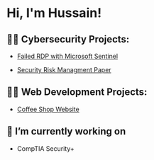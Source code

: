 <h1>Hi, I'm Hussain! </h1>

<h2>👨‍💻 Cybersecurity Projects:</h2>

- [Failed RDP with Microsoft Sentinel](https://github.com/CyberSain/SentinelLab)
<!-- [Vulnerability Managment With Nessus](https://github.com/CyberSain/NessusLab)-->
- [Security Risk Managment Paper](https://github.com/CyberSain/ResearchPaper)


<h2>👨‍💻 Web Development Projects:</h2>

- [Coffee Shop Website](https://github.com/CyberSain/CoffeeShop)




<h2>🔭 I’m currently working on</h2>

- CompTIA Security+





<!--
<h2>🌱 I’m currently learning</h2>

-Python
-Go

<h2> 🤳 Connect with me:</h2>

[<img align="left" alt=" | Twitter" width="22px" src="https://cdn.jsdelivr.net/npm/simple-icons@v3/icons/twitter.svg" />][twitter]
[<img align="left" alt=" | LinkedIn" width="22px" src="https://cdn.jsdelivr.net/npm/simple-icons@v3/icons/linkedin.svg" />][linkedin]
[<img align="left" alt=" | Instagram" width="22px" src="https://cdn.jsdelivr.net/npm/simple-icons@v3/icons/instagram.svg" />][instagram]

[twitter]: https://twitter.com/
[instagram]: https://www.instagram.com//
[linkedin]: https://linkedin.com/in/
-->
